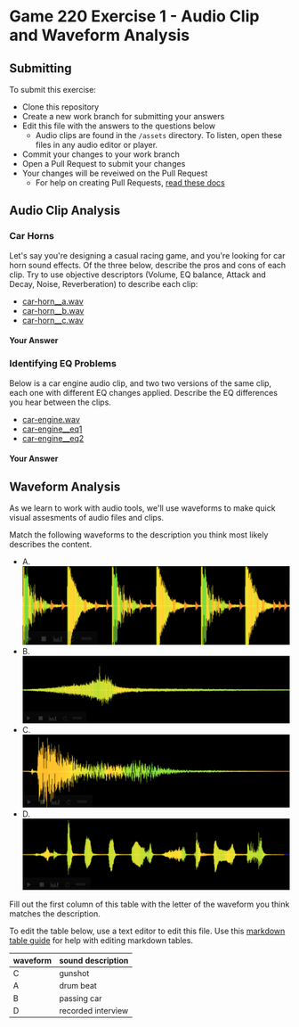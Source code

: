 # Game 220 Exercise 1 - Audio Clip and Waveform Analysis

## Submitting

To submit this exercise: 
- Clone this repository
- Create a new work branch for submitting your answers
- Edit this file with the answers to the questions below
  - Audio clips are found in the `/assets` directory. To listen, open these files in any audio editor or player.
- Commit your changes to your work branch
- Open a Pull Request to submit your changes
- Your changes will be reveiwed on the Pull Request
  - For help on creating Pull Requests, [read these docs](https://docs.github.com/en/pull-requests/collaborating-with-pull-requests/proposing-changes-to-your-work-with-pull-requests/about-pull-requests)


## Audio Clip Analysis


### Car Horns

Let's say you're designing a casual racing game, and you're looking for car horn sound effects. Of the three below, describe the pros and cons of each clip. Try to use objective descriptors (Volume, EQ balance, Attack and Decay, Noise, Reverberation) to describe each clip:

- [car-horn__a.wav](/assets/car-horn__a.wav?raw=1)
- [car-horn__b.wav](/assets/car-horn__b.wav?raw=1)
- [car-horn__c.wav](/assets/car-horn__c.wav?raw=1)

#### Your Answer
<!--
A) Sound is loud, and there's no noise but there's little decay and happens so quickly that it melds together a bit.
B) Attack and decay is better and the spacing between the honks allows for clarity, but the volume is way too low.
C) Nails every category except for sound, there;s clearly traffic going on in the background.
-->

### Identifying EQ Problems

Below is a car engine audio clip, and two two versions of the same clip, each one with different EQ changes applied. Describe the EQ differences you hear between the clips.

- [car-engine.wav](/assets/car-engine.wav?raw=1) 
- [car-engine__eq1](/assets/car-engine__eq1.wav?raw=1)
- [car-engine__eq2](/assets/car-engine__eq2.wav?raw=1)

#### Your Answer
<!--
EQ1) Lower pitch
EQ2) Higher pitch
 -->

## Waveform Analysis

As we learn to work with audio tools, we'll use waveforms to make quick visual assesments of audio files and clips.

Match the following waveforms to the description you think most likely describes the content.

- A. ![Waveform A](/assets/waveform-a.png)
- B. ![Waveform B](/assets/waveform-b.png)
- C. ![Waveform C](/assets/waveform-c.png)
- D. ![Waveform D](/assets/waveform-d.png)

Fill out the first column of this table with the letter of the waveform you think matches the description.

To edit the table below, use a text editor to edit this file. Use this [markdown table guide](https://www.markdownguide.org/extended-syntax/#tables) for help with editing markdown tables.

| waveform | sound description |
| --- | --- |
|C | gunshot |
|A | drum beat |
|B | passing car |
|D | recorded interview |
